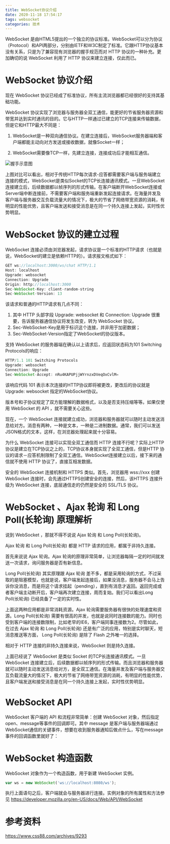 ```yaml
---
title: WebSocket协议介绍
date: 2020-11-18 17:54:17
tags: websocket
categories: 技术
---
```



WebSocket 是由HTML5提出的一个独立的协议标准。WebSocket可以分为协议（Protocol）和API两部分，分别由IETF和W3C制定了标准。它跟HTTP协议基本没有关系，只是为了兼容现有浏览器的握手规范而对 HTTP 协议的一种补充。更加确切的说 WebSocket 利用了 HTTP 协议来建立连接，仅此而已。
<!--more-->

# WebSocket 协议介绍

现在 WebSocket 协议已经成了标准协议，所有主流浏览器都已经很好的支持其基础功能。

WebSocket 协议实现了浏览器与服务器全双工通信，能更好的节省服务器资源和带宽并达到实时通讯的目的。它与HTTP一样通过已建立的TCP连接来传输数据，但是它和HTTP最大不同是：

1. WebSocket是一种双向通信协议。在建立连接后，WebSocket服务器端和客户端都能主动向对方发送或接收数据，就像Socket一样；

2. WebSocket需要像TCP一样，先建立连接，连接成功后才能相互通信。

![握手示意图](https://s3.ax1x.com/2020/11/18/Dnp0vn.png)

上图对比可以看出，相对于传统HTTP每次请求-应答都需要客户端与服务端建立连接的模式，WebSocket是类似Socket的TCP长连接通讯模式。一旦WebSocket连接建立后，后续数据都以帧序列的形式传输。在客户端断开WebSocket连接或Server端中断连接前，不需要客户端和服务端重新发起连接请求。在海量并发及客户端与服务器交互负载流量大的情况下，极大的节省了网络带宽资源的消耗，有明显的性能优势，且客户端发送和接受消息是在同一个持久连接上发起，实时性优势明显。

# WebSocket 协议的建立过程

WebSocket 连接必须由浏览器发起，请求协议是一个标准的HTTP请求（也就是说，WebSocket的建立是依赖HTTP的）。请求报文格式如下：

```javascript
GET ws://localhost:3000/ws/chat HTTP/1.1
Host: localhost
Upgrade: websocket
Connection: Upgrade
Origin: http://localhost:3000
Sec-WebSocket-Key: client-random-string
Sec-WebSocket-Version: 13
```
该请求和普通的HTTP请求有几点不同：
1. 其中 HTTP 头部字段 Upgrade: websocket 和 Connection: Upgrade 很重要，告诉服务器通信协议将发生改变，转为 WebSocket 协议。
2. Sec-WebSocket-Key是用于标识这个连接，并非用于加密数据；
3. Sec-WebSocket-Version指定了WebSocket的协议版本。

支持 WebSocket 的服务器端在确认以上请求后，应返回状态码为101 Switching Protocols的响应：

```javascript
HTTP/1.1 101 Switching Protocols
Upgrade: websocket
Connection: Upgrade
Sec-WebSocket-Accept: nRu4KAPUPjjWYrnzxDVeqOxCvlM=
```

该响应代码 101 表示本次连接的HTTP协议即将被更改，更改后的协议就是 Upgrade: websocket 指定的WebSocket协议。

版本号和子协议规定了双方能理解的数据格式，以及是否支持压缩等等。如果仅使用 WebSocket 的 API ，就不需要关心这些。

现在，一个 WebSocket 连接就建立成功，浏览器和服务器就可以随时主动发送消息给对方。消息有两种，一种是文本，一种是二进制数据。通常，我们可以发送JSON格式的文本，这样，在浏览器处理起来就十分容易。

为什么 WebSocket 连接可以实现全双工通信而 HTTP 连接不行呢？实际上HTTP协议是建立在TCP协议之上的，TCP协议本身就实现了全双工通信，但是HTTP 协议的请求－应答机制限制了全双工通信。WebSocket连接建立以后，接下来的通信就不使用 HTTP 协议了，直接互相发数据。

安全的 WebSocket 连接机制和 HTTPS 类似。首先，浏览器用 wss://xxx 创建 WebSocket 连接时，会先通过HTTPS创建安全的连接，然后，该HTTPS 连接升级为 WebSocket 连接，底层通信走的仍然是安全的 SSL/TLS 协议。

# WebSocket 、Ajax 轮询 和 Long Poll(长轮询) 原理解析

说到 WebSocket ，那就不得不说说 Ajax 轮询 和 Long Poll(长轮询)。

Ajax 轮询 和 Long Poll(长轮询) 都是 HTTP 请求的应用，都属于非持久连接。

首先来说说 Ajax 轮询。Ajax 轮询的原理非常简单，让浏览器每隔一定的时间就发送一次请求，询问服务器是否有新信息。

Long Poll(长轮询) 其实原理跟 Ajax 轮询 差不多，都是采用轮询的方式，不过采取的是阻塞模型，也就是说，客户端发起连接后，如果没消息，服务器不会马上告诉你没消息，而是将这个请求挂起（pending），直到有消息才返回。返回完成或者客户端主动断开后，客户端再次建立连接，周而复始。我们可以看出Long Poll(长轮询) 已经具备了一定的实时性。

上面这两种应用都是非常消耗资源。Ajax 轮询需要服务器有很快的处理速度和资源。Long Poll(长轮询) 需要有很高的并发，也就是说同时连接数的能力。同时也受到客户端的连接数限制，比如老早的IE6，客户端同事连接数为2。尽管如此，在过去 Ajax 轮询 和 Long Poll(长轮询) 还是有广泛的应用，特别是实时聊天，短消息推送等方面， Long Poll(长轮询) 是除了 Flash 之外唯一的选择。

相对于 HTTP 连接的非持久连接来说，WebSocket 则是持久连接。

上面已经说了 WebSocket 是类似 Socket 的TCP长连接通讯模式。一旦 WebSocket 连接建立后，后续数据都以帧序列的形式传输。而且浏览器和服务器就可以随时主动发送消息给对方，是全双工通信。在海量并发及客户端与服务器交互负载流量大的情况下，极大的节省了网络带宽资源的消耗，有明显的性能优势，且客户端发送和接受消息是在同一个持久连接上发起，实时性优势明显。

# WebSocket API

WebSocket 客户端的 API 和流程非常简单：创建 WebSocket 对象，然后指定 open、message等事件的回调即可。其中 message 是客户端与服务器端通过WebSocket通信的关键事件，想要在收到服务器通知后做点什么，写在message事件的回调函数里就好了：

# WebSocket 构造函数

WebSocket 对象作为一个构造函数，用于新建 WebSocket 实例。

```javascript
var ws = new WebSocket('ws://localhost:8080/ws');
```

执行上面语句之后，客户端就会与服务器进行连接。实例对象的所有属性和方法参见 <https://developer.mozilla.org/en-US/docs/Web/API/WebSocket>

# 参考资料
<https://www.css88.com/archives/9293>
